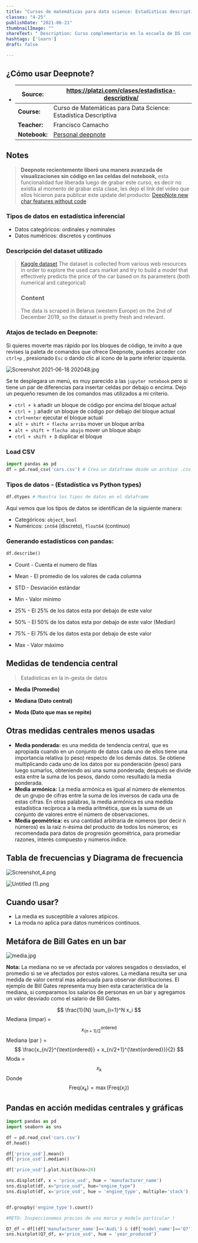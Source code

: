 ```yaml
---
title: "Cursos de matemáticas para data science: Estadísticas descriptivas"
classes: "4-25"
publishDate: "2021-06-21"
thumbnailImage: ""
shareText: " Description: Curso complementario en la escuela de DS con platzi "
hashtags: ['learn']
draft: false

---
```


## ¿Cómo usar Deepnote?

- | Source:       | https://platzi.com/clases/estadistica-descriptiva/           |
  | ------------- | ------------------------------------------------------------ |
  | **Course:**   | Curso de Matemáticas para Data Science: Estadística Descriptiva |
  | **Teacher:**  | Francisco Camacho                                            |
  | **Notebook:** | [Personal deepnote](https://deepnote.com/project/curso-estadistica-descriptiva-2021-Duplicate-7uTueWZDQ-aKrq24bLdf2A) |


## Notes 

> **Deepnote recientemente liberó una manera avanzada de visualizaciones sin código en las celdas del notebook,** esta funcionalidad fue liberada luego de grabar este curso, es decir no existía al momento de grabar esta clase, les dejo el link del vídeo que ellos hicieron para publicar este update del producto: [DeepNote new char features without code](https://www.youtube.com/watch?v=3PhEO41WVLQ)

### Tipos de datos en estadística inferencial

- Datos categóricos: ordinales y nominales
- Datos numéricos: discretos y continuos

### Descripción del dataset utilizado

> [Kaggle dataset](https://www.kaggle.com/lepchenkov/usedcarscatalog) The dataset is collected from various web resources in order to explore the used cars market and try to build a model that effectively predicts the price of the car based on its parameters (both numerical and categorical)
>
> ### Content
>
> The data is scraped in Belarus (western Europe) on the 2nd of December 2019, so the dataset is pretty fresh and relevant.

### Atajos de teclado en Deepnote:

Si quieres moverte mas rápido por los bloques de código, te invito a que revises la paleta de comandos que ofrece Deepnote, puedes acceder con `ctrl+p` , presionado `Esc` o dando clic al icono de la parte inferior izquierda.

![Screenshot 2021-06-18 202048.jpg](https://static.platzi.com/media/user_upload/Screenshot%202021-06-18%20202048-e1bd8794-8eac-4ea9-aecc-6c04186ec7ba.jpg)

Se te desplegara un menú, es muy parecido a las `jupyter notebook` pero si tiene un par de diferencias para insertar celdas por debajo o encima. Dejo un pequeño resumen de los comandos mas utilizados a mi criterio.

- `ctrl + k` añadir un bloque de código por encima del bloque actual
- `ctrl + j` añadir un bloque de código por debajo del bloque actual
- `ctrl+enter` ejecutar el bloque actual
- `alt + shift + flecha arriba` mover un bloque arriba
- `alt + shift + flecha abajo` mover un bloque abajo
- `ctrl + shift + D` duplicar el bloque

### Load CSV

```python
import pandas as pd
df = pd.read_csv('cars.csv') # Crea un dataframe desde un archivo .csv
```

### Tipos de datos - (Estadística vs Python types)

```Python
df.dtypes # Muestra los tipos de datos en el dataframe
```

Aquí vemos que los tipos de datos se identifican de la siguiente manera:

- Categóricos: `object`, `bool`
- Numéricos: `int64` (discreto), `float64` (continuo)

### Generando estadísticos con pandas:

```python 
df.describe()
```

* Count  - Cuenta el numero de filas

* Mean   - El promedio de los valores de cada columna

* STD  - Desviación estándar

* Min   - Valor mínimo 

* 25%  -  El 25% de los datos esta por debajo de este valor

* 50%  - El 50% de los datos esta por debajo de este valor (Median)

* 75%  - El 75% de los datos esta por debajo de este valor

* Max  - Valor máximo

  

## Medidas de tendencia central

> Estadísticas en la in-gesta de datos

* **Media (Promedio)**

* **Mediana (Dato central)**
* **Moda (Dato que mas se repite)**

## Otras medidas centrales menos usadas

- **Media ponderada:** es una medida de tendencia central, que es apropiada cuando en un conjunto de datos cada uno de ellos tiene una importancia relativa (o peso) respecto de los demás datos. Se obtiene multiplicando cada uno de los datos por su ponderación (peso) para luego sumarlos, obteniendo así una suma ponderada; después se divide esta entre la suma de los pesos, dando como resultado la media ponderada.
- **Media armónica:** La media armónica es igual al número de elementos de un grupo de cifras entre la suma de los inversos de cada una de estas cifras.
  En otras palabras, la media armónica es una medida estadística recíproca a la media aritmética, que es la suma de un conjunto de valores entre el número de observaciones.
- **Media geométrica:** es una cantidad arbitraria de números (por decir n números) es la raíz n-ésima del producto de todos los números; es recomendada para datos de progresión geométrica, para promediar razones, interés compuesto y números índice.

## Tabla de frecuencias y Diagrama de frecuencia

![Screenshot_4.png](https://static.platzi.com/media/user_upload/Screenshot_4-8b680ddc-98de-4392-8bd9-ceae687c85a4.jpg)

![Untitled (1).png](https://static.platzi.com/media/user_upload/Untitled%20%281%29-6c9ab365-1d8c-4325-96ab-37f9687a2371.jpg)

## Cuando usar? 

* La media es susceptible a valores atípicos.
* La moda no aplica para datos numéricos continuos. 

## Metáfora de Bill Gates en un bar

![media.jpg](https://static.platzi.com/media/user_upload/media-c8e7f52b-5ffa-47e4-b3ec-a9e2959b8a63.jpg)

**Nota:** La mediana no se ve afectada por valores sesgados o desviados,  el promedio si se ve afectados por estos valores. La mediana resulta ser una medida de valor central mas adecuada para observar distribuciones. El ejemplo de Bill Gates representa muy bien esta característica de la mediana, si comparamos los salarios de personas en un bar y agregamos un valor desviado como el salario de Bill Gates. 


$$
\frac{1}{N} \sum_{i=1}^N x_i
$$
Mediana (impar) = 
$$
x_{(n+1)/2}^{\text{ordered}}
$$
Mediana (par ) =
$$
\frac{x_{n/2}^{\text{ordered}} + x_{n/2+1}^{\text{ordered}}}{2}
$$
Moda = 
$$
x_k
$$
Donde 
$$
\text{Freq}(x_k) = \max{(\text{Freq}(x_i))}
$$
  



## Pandas en acción medidas centrales y gráficas

```python
import pandas as pd 
import seaborn as sns

df = pd.read_csv('cars.csv')
df.head()

df['price_usd'].mean()
df['price_usd'].median()

df['price_usd'].plot.hist(bins=20)

sns.displot(df, x = 'price_usd', hue = 'manufacturer_name')
sns.displot(df, x="price_usd", hue="engine_type")
sns.displot(df, x='price_usd', hue = 'engine_type', multiple='stack')


df.groupby('engine_type').count()

#RETO: Inspeccionemos precios de una marca y modelo particular !

Q7_df = df[(df['manufacturer_name']=='Audi') & (df['model_name']=='Q7')]
sns.histplot(Q7_df, x='price_usd', hue = 'year_produced')

```

